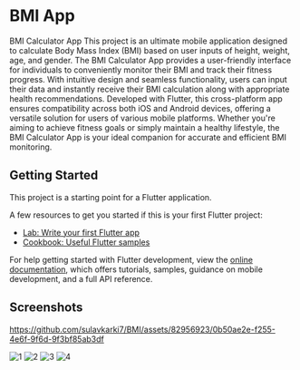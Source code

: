 # BMI App

BMI Calculator App
This project is an ultimate mobile application designed to calculate Body Mass Index (BMI) based on user inputs of height, weight, age, and gender. The BMI Calculator App provides a user-friendly interface for individuals to conveniently monitor their BMI and track their fitness progress. With intuitive design and seamless functionality, users can input their data and instantly receive their BMI calculation along with appropriate health recommendations. Developed with Flutter, this cross-platform app ensures compatibility across both iOS and Android devices, offering a versatile solution for users of various mobile platforms. Whether you're aiming to achieve fitness goals or simply maintain a healthy lifestyle, the BMI Calculator App is your ideal companion for accurate and efficient BMI monitoring.

## Getting Started

This project is a starting point for a Flutter application.

A few resources to get you started if this is your first Flutter project:

- [Lab: Write your first Flutter app](https://docs.flutter.dev/get-started/codelab)
- [Cookbook: Useful Flutter samples](https://docs.flutter.dev/cookbook)

For help getting started with Flutter development, view the
[online documentation](https://docs.flutter.dev/), which offers tutorials,
samples, guidance on mobile development, and a full API reference.

## Screenshots


https://github.com/sulavkarki7/BMI/assets/82956923/0b50ae2e-f255-4e6f-9f6d-9f3bf85ab3df



![1](https://github.com/sulavkarki7/bmiapp/assets/82956923/3c3678eb-551c-442c-b449-9aa3180c0a71)
![2](https://github.com/sulavkarki7/bmiapp/assets/82956923/a6091fac-b3ab-4903-9d1d-7fb8d06731cd)
![3](https://github.com/sulavkarki7/bmiapp/assets/82956923/1b018211-1c0b-4a54-a20e-0acdb72f7116)
![4](https://github.com/sulavkarki7/bmiapp/assets/82956923/c7d61b21-267e-45e2-a9cd-b1d1d2a4274c)

